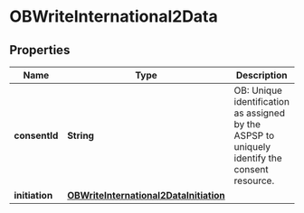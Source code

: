 
# OBWriteInternational2Data

## Properties
Name | Type | Description | Notes
------------ | ------------- | ------------- | -------------
**consentId** | **String** | OB: Unique identification as assigned by the ASPSP to uniquely identify the consent resource. | 
**initiation** | [**OBWriteInternational2DataInitiation**](OBWriteInternational2DataInitiation.md) |  | 



